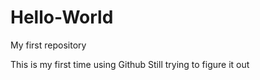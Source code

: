 # Hello-World
My first repository

This is my first time using Github
Still trying to figure it out
